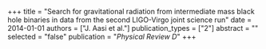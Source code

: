 +++
title = "Search for gravitational radiation from intermediate mass black hole binaries in data from the second LIGO-Virgo joint science run"
date = 2014-01-01
authors = ["J. Aasi et al."]
publication_types = ["2"]
abstract = ""
selected = "false"
publication = "*Physical Review D*"
+++

